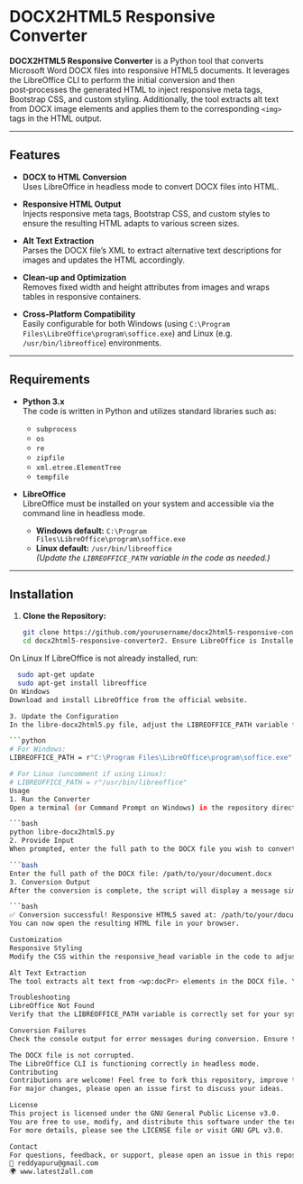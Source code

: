 # DOCX2HTML5 Responsive Converter

**DOCX2HTML5 Responsive Converter** is a Python tool that converts Microsoft Word DOCX files into responsive HTML5 documents. It leverages the LibreOffice CLI to perform the initial conversion and then post‑processes the generated HTML to inject responsive meta tags, Bootstrap CSS, and custom styling. Additionally, the tool extracts alt text from DOCX image elements and applies them to the corresponding `<img>` tags in the HTML output.

---

## Features

- **DOCX to HTML Conversion**  
  Uses LibreOffice in headless mode to convert DOCX files into HTML.

- **Responsive HTML Output**  
  Injects responsive meta tags, Bootstrap CSS, and custom styles to ensure the resulting HTML adapts to various screen sizes.

- **Alt Text Extraction**  
  Parses the DOCX file’s XML to extract alternative text descriptions for images and updates the HTML accordingly.

- **Clean-up and Optimization**  
  Removes fixed width and height attributes from images and wraps tables in responsive containers.

- **Cross-Platform Compatibility**  
  Easily configurable for both Windows (using `C:\Program Files\LibreOffice\program\soffice.exe`) and Linux (e.g. `/usr/bin/libreoffice`) environments.

---

## Requirements

- **Python 3.x**  
  The code is written in Python and utilizes standard libraries such as:
  - `subprocess`
  - `os`
  - `re`
  - `zipfile`
  - `xml.etree.ElementTree`
  - `tempfile`

- **LibreOffice**  
  LibreOffice must be installed on your system and accessible via the command line in headless mode.
  - **Windows default:** `C:\Program Files\LibreOffice\program\soffice.exe`
  - **Linux default:** `/usr/bin/libreoffice`  
    *(Update the `LIBREOFFICE_PATH` variable in the code as needed.)*

---

## Installation

1. **Clone the Repository:**

   ```bash
   git clone https://github.com/yourusername/docx2html5-responsive-converter.git
   cd docx2html5-responsive-converter2. Ensure LibreOffice is Installed
On Linux
If LibreOffice is not already installed, run:

```bash
  sudo apt-get update
  sudo apt-get install libreoffice
On Windows
Download and install LibreOffice from the official website.

3. Update the Configuration
In the libre-docx2html5.py file, adjust the LIBREOFFICE_PATH variable for your operating system:

```python
# For Windows:
LIBREOFFICE_PATH = r"C:\Program Files\LibreOffice\program\soffice.exe"

# For Linux (uncomment if using Linux):
# LIBREOFFICE_PATH = r"/usr/bin/libreoffice"
Usage
1. Run the Converter
Open a terminal (or Command Prompt on Windows) in the repository directory and execute:

```bash
python libre-docx2html5.py
2. Provide Input
When prompted, enter the full path to the DOCX file you wish to convert:

```bash
Enter the full path of the DOCX file: /path/to/your/document.docx
3. Conversion Output
After the conversion is complete, the script will display a message similar to:

```bash
✅ Conversion successful! Responsive HTML5 saved at: /path/to/your/document_responsive.html
You can now open the resulting HTML file in your browser.

Customization
Responsive Styling
Modify the CSS within the responsive_head variable in the code to adjust fonts, spacing, and other styles as desired.

Alt Text Extraction
The tool extracts alt text from <wp:docPr> elements in the DOCX file. You can adjust the behavior in the extract_alt_text_from_docx function if necessary.

Troubleshooting
LibreOffice Not Found
Verify that the LIBREOFFICE_PATH variable is correctly set for your system.

Conversion Failures
Check the console output for error messages during conversion. Ensure that:

The DOCX file is not corrupted.
The LibreOffice CLI is functioning correctly in headless mode.
Contributing
Contributions are welcome! Feel free to fork this repository, improve the code, and open pull requests.
For major changes, please open an issue first to discuss your ideas.

License
This project is licensed under the GNU General Public License v3.0.
You are free to use, modify, and distribute this software under the terms of the GNU GPL v3.0.
For more details, please see the LICENSE file or visit GNU GPL v3.0.

Contact
For questions, feedback, or support, please open an issue in this repository or contact the maintainer:
📧 reddyapuru@gmail.com
🌍 www.latest2all.com








